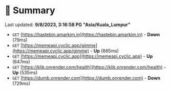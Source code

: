 # 📖 Summary
Last updated: **9/8/2023, 3:16:58 PG "Asia/Kuala_Lumpur"**

- `GET` [https://hastebin.amarkim.in](https://hastebin.amarkim.in) - **Down** (79ms)
- `GET` [https://memeapi.cyclic.app/gimme](https://memeapi.cyclic.app/gimme) - **Up** (885ms)
- `GET` [https://memeapi.cyclic.app](https://memeapi.cyclic.app) - **Up** (647ms)
- `GET` [https://klik.onrender.com/health](https://klik.onrender.com/health) - **Up** (535ms)
- `GET` [https://dumb.onrender.com](https://dumb.onrender.com) - **Down** (729ms)
